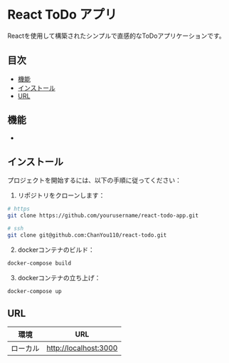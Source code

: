 # React ToDo アプリ

Reactを使用して構築されたシンプルで直感的なToDoアプリケーションです。

## 目次

- [機能](#機能)
- [インストール](#インストール)
- [URL](#URL)

## 機能

- 

## インストール

プロジェクトを開始するには、以下の手順に従ってください：

1. リポジトリをクローンします：

```zsh
# https
git clone https://github.com/yourusername/react-todo-app.git

# ssh
git clone git@github.com:ChanYou110/react-todo.git
```

2. dockerコンテナのビルド：

```zsh
docker-compose build
```

3. dockerコンテナの立ち上げ：

```zsh
docker-compose up
```

## URL

| 環境      | URL                       |
| --------- | ------------------------- |
| ローカル  | [http://localhost:3000](http://localhost:3000) |
